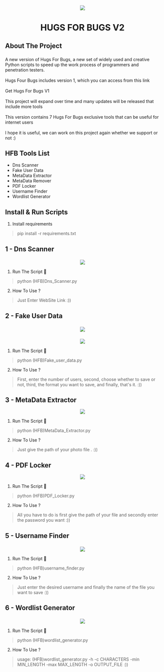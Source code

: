 <br clear="both">

<div align="center">
  <img height="" src="https://s8.uupload.ir/files/hugs_for_bugs_ze8q.png"  />
</div>

<h1 align="center">HUGS FOR BUGS V2</h1>

###

<h2 align="left">About The Project</h2>

###

<p align="left">A new version of Hugs For Bugs, a new set of widely used and creative Python scripts to speed up the work process of programmers and penetration testers.<br><br>Hugs Four Bugs includes version 1, which you can access from this link<br><br>Get Hugs For Bugs V1<br><br>This project will expand over time and many updates will be released that include more tools<br><br>This version contains 7 Hugs For Bugs exclusive tools that can be useful for internet users<br><br>I hope it is useful, we can work on this project again whether we support or not :)</p>

<h2 align="left">HFB Tools List</h2>

 - Dns Scanner
 - Fake User Data
 - MetaData Extractor
 - MetaData Remover
 - PDF Locker
 - Username Finder
 - Wordlist Generator

## Install & Run Scripts

 1. Install requirements

> pip install -r requirements.txt

<h2 align="left">1 - Dns Scanner</h2>

###

<div align="center">
  <img height="" src="https://s8.uupload.ir/files/record_2024_05_09_01_37_22_383_cdo9.gif"  />
</div>

 1. Run The Script 🥷

> python (HFB)Dns_Scanner.py

 2. How To Use ?

 > Just Enter WebSite Link  :))

<h2 align="left">2 - Fake User Data</h2>

###

<div align="center">
  <img height="" src="https://s8.uupload.ir/files/record_2024_05_09_01_37_48_352_8eb9.gif"  />
</div>

###

<div align="center">
  <img height="" src="https://s8.uupload.ir/files/screenshot_2024-05-09_022922_c0ny.png"  />
</div>

 1. Run The Script 🥷

> python (HFB)Fake_user_data.py

 2. How To Use ?

 > First, enter the number of users, second, choose whether to save or not, third, the format you want to save, and finally, that's it.  :))


<h2 align="left">3 - MetaData Extractor</h2>

<div align="center">
  <img height="" src="https://s8.uupload.ir/files/record_2024_05_09_01_38_57_603_yn3n.gif"  />
</div>

 1. Run The Script 🥷

> python (HFB)MetaData_Extractor.py

 2. How To Use ?

 > Just give the path of your photo file .  :))

<h2 align="left">4 - PDF Locker</h2>

<div align="center">
  <img height="" src="https://s8.uupload.ir/files/record_2024_05_09_01_40_42_451_uus.gif"  />
</div>

 1. Run The Script 🥷

> python (HFB)PDF_Locker.py

 2. How To Use ?

 > All you have to do is first give the path of your file and secondly enter the password you want :))

<h2 align="left">5 - Username Finder</h2>

###

<div align="center">
  <img height="" src="https://s8.uupload.ir/files/record_2024_05_09_01_41_06_686_cgxa.gif"  />
</div>

 1. Run The Script 🥷

> python (HFB)username_finder.py

 2. How To Use ?

 > Just enter the desired username and finally the name of the file you want to save :))

<h2 align="left">6 - Wordlist Generator</h2>

###

<div align="center">
  <img height="" src="https://s8.uupload.ir/files/record_2024_05_09_01_42_10_795_paz.gif"  />
</div>

 1. Run The Script 🥷

> python (HFB)wordlist_generator.py

 2. How To Use ?

 > usage: (HFB)wordlist_generator.py -h -c CHARACTERS -min MIN_LENGTH -max MAX_LENGTH -o OUTPUT_FILE :))
###
